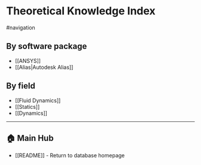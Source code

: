 # Theoretical Knowledge Index
#navigation

## By software package
 - [[ANSYS]]
 - [[Alias|Autodesk Alias]]

## By field
- [[Fluid Dynamics]]
- [[Statics]]
- [[Dynamics]]

---

## 🏠 Main Hub
 - [[README]] - Return to database homepage

